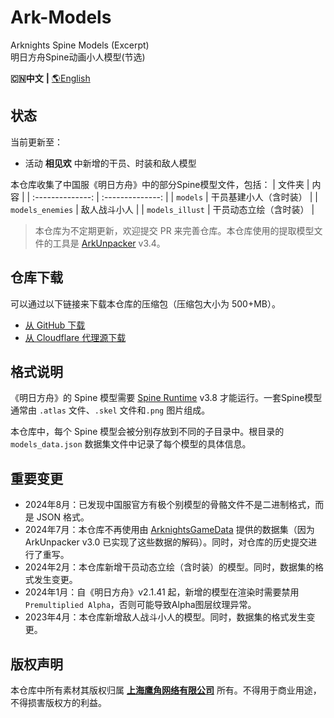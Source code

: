 Ark-Models
==========
Arknights Spine Models (Excerpt)  
明日方舟Spine动画小人模型(节选)

**🇨🇳中文** **|** [🌎English](README-eng.md)

## 状态

当前更新至：
- 活动 **相见欢** 中新增的干员、时装和敌人模型

本仓库收集了中国服《明日方舟》中的部分Spine模型文件，包括：
| 文件夹           | 内 容           |
| :--------------: | :--------------: |
| `models`         | 干员基建小人（含时装） |
| `models_enemies` | 敌人战斗小人 |
| `models_illust`  | 干员动态立绘（含时装） |

> 本仓库为不定期更新，欢迎提交 PR 来完善仓库。本仓库使用的提取模型文件的工具是 [ArkUnpacker](https://github.com/isHarryh/Ark-Unpacker) v3.4。

## 仓库下载

可以通过以下链接来下载本仓库的压缩包（压缩包大小为 500+MB）。
- [从 GitHub 下载](https://github.com/isHarryh/Ark-Models/archive/refs/heads/main.zip)
- [从 Cloudflare 代理源下载](https://ghproxy.harryh.cn/?q=https%3A%2F%2Fgithub.com%2FisHarryh%2FArk-Models%2Farchive%2Frefs%2Fheads%2Fmain.zip)

## 格式说明

《明日方舟》的 Spine 模型需要 [Spine Runtime](https://github.com/EsotericSoftware/spine-runtimes) v3.8 才能运行。一套Spine模型通常由 `.atlas` 文件、`.skel` 文件和`.png` 图片组成。

本仓库中，每个 Spine 模型会被分别存放到不同的子目录中。根目录的 `models_data.json` 数据集文件中记录了每个模型的具体信息。

## 重要变更

- 2024年8月：已发现中国服官方有极个别模型的骨骼文件不是二进制格式，而是 JSON 格式。
- 2024年7月：本仓库不再使用由 [ArknightsGameData](https://github.com/Kengxxiao/ArknightsGameData) 提供的数据集（因为 ArkUnpacker v3.0 已实现了这些数据的解码）。同时，对仓库的历史提交进行了重写。
- 2024年2月：本仓库新增干员动态立绘（含时装）的模型。同时，数据集的格式发生变更。
- 2024年1月：自《明日方舟》v2.1.41 起，新增的模型在渲染时需要禁用 `Premultiplied Alpha`，否则可能导致Alpha图层纹理异常。
- 2023年4月：本仓库新增敌人战斗小人的模型。同时，数据集的格式发生变更。

## 版权声明

本仓库中所有素材其版权归属 [**上海鹰角网络有限公司**](https://www.hypergryph.com) 所有。不得用于商业用途，不得损害版权方的利益。
